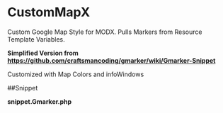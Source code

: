 # CustomMapX
Custom Google Map Style for MODX. Pulls Markers from Resource Template Variables.

**Simplified Version from https://github.com/craftsmancoding/gmarker/wiki/Gmarker-Snippet**

Customized with Map Colors and infoWindows

##Snippet

**snippet.Gmarker.php**


